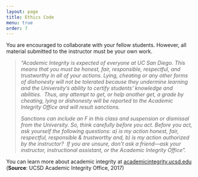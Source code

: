 ```yaml
---
layout: page
title: Ethics Code
menu: true
order: 7
---
```


You are encouraged to collaborate with your fellow students. However, all material submitted to the instructor must be your own work.  

> *“Academic Integrity is expected of everyone at UC San Diego. This means that you must be honest, fair, responsible, respectful, and trustworthy in all of your actions. Lying, cheating or any other forms of dishonesty will not be tolerated because they undermine learning and the University’s ability to certify students’ knowledge and abilities.  Thus, any attempt to get, or help another get, a grade by cheating, lying or dishonesty will be reported to the Academic Integrity Office and will result sanctions.*  
> 
> *Sanctions can include an F in this class and suspension or dismissal from the University. So, think carefully before you act. Before you act, ask yourself the following questions: a) is my action honest, fair, respectful, responsible & trustworthy and, b) is my action authorized by the instructor?  If you are unsure, don’t ask a friend—ask your instructor, instructional assistant, or the Academic Integrity Office”.*  

You can learn more about academic integrity at [academicintegrity.ucsd.edu](http://academicintegrity.ucsd.edu) 
(**Source**: UCSD Academic Integrity Office, 2017) 

